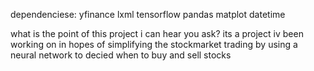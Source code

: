 dependenciese: 
yfinance
lxml
tensorflow
pandas
matplot
datetime




what is the point of this project i can hear you ask?
its a project iv been working on in hopes of simplifying the stockmarket trading by using a neural network to decied when to buy and sell stocks

